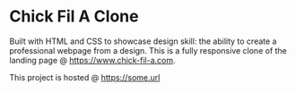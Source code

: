 # Chick Fil A Clone

Built with HTML and CSS to showcase design skill: the ability to create a professional webpage from a design. This is a fully responsive clone of the landing page @ https://www.chick-fil-a.com.

This project is hosted @ https://some.url
